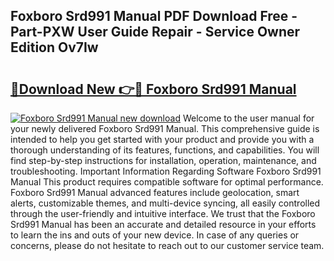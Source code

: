 ## Foxboro Srd991 Manual PDF Download Free - Part-PXW User Guide Repair - Service Owner Edition Ov7Iw

# <h2><a href="http://bc35011.oget.top/?id=Foxboro+Srd991+Manual">🔗Download New 👉🔴 Foxboro Srd991 Manual</a></h2>

[![Foxboro Srd991 Manual new download](https://i.imgur.com/5g1atiW.png)](http://bc35011.oget.top/?id=Foxboro+Srd991+Manual)
Welcome to the user manual for your newly delivered Foxboro Srd991 Manual. This comprehensive guide is intended to help you get started with your product and provide you with a thorough understanding of its features, functions, and capabilities. You will find step-by-step instructions for installation, operation, maintenance, and troubleshooting. Important Information Regarding Software Foxboro Srd991 Manual This product requires compatible software for optimal performance. Foxboro Srd991 Manual advanced features include geolocation, smart alerts, customizable themes, and multi-device syncing, all easily controlled through the user-friendly and intuitive interface. We trust that the Foxboro Srd991 Manual has been an accurate and detailed resource in your efforts to learn the ins and outs of your new device. In case of any queries or concerns, please do not hesitate to reach out to our customer service team.
